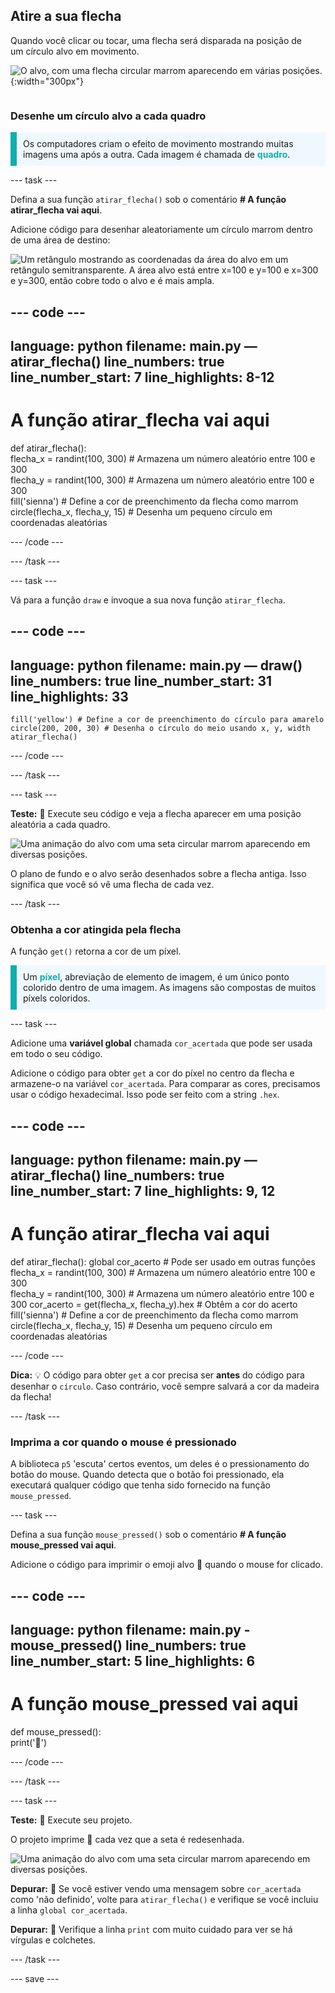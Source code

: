 ## Atire a sua flecha

<div style="display: flex; flex-wrap: wrap">
<div style="flex-basis: 200px; flex-grow: 1; margin-right: 15px;">
Quando você clicar ou tocar, uma flecha será disparada na posição de um círculo alvo em movimento. 
</div>
<div>

![O alvo, com uma flecha circular marrom aparecendo em várias posições.](images/fire_arrow.gif){:width="300px"}

</div>
</div>

### Desenhe um círculo alvo a cada quadro

<p style="border-left: solid; border-width:10px; border-color: #0faeb0; background-color: aliceblue; padding: 10px;"> Os computadores criam o efeito de movimento mostrando muitas imagens uma após a outra. Cada imagem é chamada de <span style="color: #0faeb0; font-weight: bold;">quadro</span>.   
</p>

--- task ---

Defina a sua função `atirar_flecha()` sob o comentário **# A função atirar_flecha vai aqui**.

Adicione código para desenhar aleatoriamente um círculo marrom dentro de uma área de destino:

![Um retângulo mostrando as coordenadas da área do alvo em um retângulo semitransparente. A área alvo está entre x=100 e y=100 e x=300 e y=300, então cobre todo o alvo e é mais ampla.](images/target_area.png)

--- code ---
---
language: python filename: main.py — atirar_flecha() line_numbers: true line_number_start: 7
line_highlights: 8-12
---
# A função atirar_flecha vai aqui
def atirar_flecha():   
flecha_x = randint(100, 300) # Armazena um número aleatório entre 100 e 300    
flecha_y = randint(100, 300) # Armazena um número aleatório entre 100 e 300    
fill('sienna') # Define a cor de preenchimento da flecha como marrom   
circle(flecha_x, flecha_y, 15) # Desenha um pequeno círculo em coordenadas aleatórias

--- /code ---

--- /task ---

--- task ---

Vá para a função `draw` e invoque a sua nova função `atirar_flecha`.

--- code ---
---
language: python filename: main.py — draw() line_numbers: true line_number_start: 31
line_highlights: 33
---

    fill('yellow') # Define a cor de preenchimento do círculo para amarelo      
    circle(200, 200, 30) # Desenha o círculo do meio usando x, y, width
    atirar_flecha()

--- /code ---

--- /task ---

--- task ---

**Teste:** 🔄 Execute seu código e veja a flecha aparecer em uma posição aleatória a cada quadro.

![Uma animação do alvo com uma seta circular marrom aparecendo em diversas posições.](images/fire_arrow.gif)

O plano de fundo e o alvo serão desenhados sobre a flecha antiga. Isso significa que você só vê uma flecha de cada vez.

--- /task ---

### Obtenha a cor atingida pela flecha

A função `get()` retorna a cor de um píxel.

<p style="border-left: solid; border-width:10px; border-color: #0faeb0; background-color: aliceblue; padding: 10px;">
Um <span style="color: #0faeb0; font-weight: bold;">píxel</span>, abreviação de elemento de imagem, é um único ponto colorido dentro de uma imagem. As imagens são compostas de muitos píxels coloridos.
</p>

--- task ---

Adicione uma **variável global** chamada `cor_acertada` que pode ser usada em todo o seu código.

Adicione o código para obter `get` a cor do píxel no centro da flecha e armazene-o na variável `cor_acertada`. Para comparar as cores, precisamos usar o código hexadecimal. Isso pode ser feito com a string `.hex`.

--- code ---
---
language: python filename: main.py — atirar_flecha() line_numbers: true line_number_start: 7
line_highlights: 9, 12
---
# A função atirar_flecha vai aqui
def atirar_flecha(): global cor_acerto # Pode ser usado em outras funções  
flecha_x = randint(100, 300) # Armazena um número aleatório entre 100 e 300    
flecha_y = randint(100, 300) # Armazena um número aleatório entre 100 e 300 cor_acerto = get(flecha_x, flecha_y).hex # Obtêm a cor do acerto     
fill('sienna') # Define a cor de preenchimento da flecha como marrom   
circle(flecha_x, flecha_y, 15) # Desenha um pequeno círculo em coordenadas aleatórias

--- /code ---

**Dica:** 💡 O código para obter `get` a cor precisa ser **antes** do código para desenhar o `círculo`. Caso contrário, você sempre salvará a cor da madeira da flecha!

--- /task ---

### Imprima a cor quando o mouse é pressionado

A biblioteca `p5` 'escuta' certos eventos, um deles é o pressionamento do botão do mouse. Quando detecta que o botão foi pressionado, ela executará qualquer código que tenha sido fornecido na função `mouse_pressed`.

--- task ---

Defina a sua função `mouse_pressed()` sob o comentário **# A função mouse_pressed vai aqui**.

Adicione o código para imprimir o emoji alvo 🎯 quando o mouse for clicado.

--- code ---
---
language: python filename: main.py - mouse_pressed() line_numbers: true line_number_start: 5
line_highlights: 6
---

# A função mouse_pressed vai aqui
def mouse_pressed():    
print('🎯')

--- /code ---

--- /task ---

--- task ---

**Teste:** 🔄 Execute seu projeto.

O projeto imprime 🎯 cada vez que a seta é redesenhada.

![Uma animação do alvo com uma seta circular marrom aparecendo em diversas posições.](images/fire_arrow.gif)

**Depurar:** 🐞 Se você estiver vendo uma mensagem sobre `cor_acertada` como 'não definido', volte para `atirar_flecha()` e verifique se você incluiu a linha `global cor_acertada`.

**Depurar:** 🐞 Verifique a linha `print` com muito cuidado para ver se há vírgulas e colchetes.

--- /task ---

--- save ---
